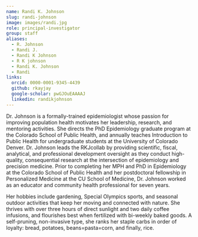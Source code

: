 ```yaml
---
name: Randi K. Johnson
slug: randi-johnson
image: images/randi.jpg
role: principal-investigator
group: staff
aliases:
  - R. Johnson
  - Randi J.
  - Randi K Johnson
  - R K johnson
  - Randi K. Johnson
  - Randi
links:
  orcid: 0000-0001-9345-4439
  github: rkayjay
  google-scholar: pwGJOuEAAAAJ
  linkedin: randikjohnson
---
```


Dr. Johnson is a formally-trained epidemiologist whose passion for improving population health motivates her leadership, research, and mentoring activities. She directs the PhD Epidemiology graduate program at the Colorado School of Public Health, and annually teaches Introduction to Public Health for undergraduate students at the University of Colorado Denver. Dr. Johnson leads the RKJcollab by providing scientific, fiscal, analytical, and professional development oversight as they conduct high-quality, consequential research at the intersection of epidemiology and precision medicine. Prior to completing her MPH and PhD in Epidemiology at the Colorado School of Public Health and her postdoctoral fellowship in Personalized Medicine at the CU School of Medicine, Dr. Johnson worked as an educator and community health professional for seven years.

Her hobbies include gardening, Special Olympics sports, and seasonal outdoor activities that keep her moving and connected with nature. She thrives with over three hours of direct sunlight and two daily coffee infusions, and flourishes best when fertilized with bi-weekly baked goods. A self-pruning, non-invasive type, she ranks her staple carbs in order of loyalty: bread, potatoes, beans=pasta=corn, and finally, rice.